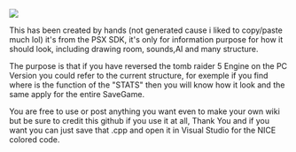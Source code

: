 ![](http://www.mediafire.com/view/x2spjh8inwsluei/tr5psx.jpg)

This has been created by hands (not generated cause i liked to copy/paste much lol) it's from the PSX SDK,
it's only for information purpose for how it should look, including drawing room, sounds,AI and many structure.

The purpose is that if you have reversed the tomb raider 5 Engine on the PC Version you could refer to the current structure,
for exemple if you find where is the function of the "STATS" then you will know how it look and the same apply for the entire SaveGame.

You are free to use or post anything you want even to make your own wiki but be sure to credit this github if you use it at all,
Thank You and if you want you can just save that .cpp and open it in Visual Studio for the NICE colored code.

